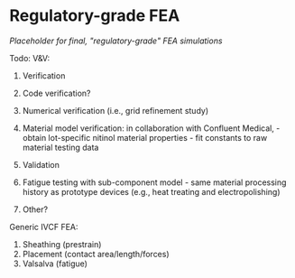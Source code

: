 # Regulatory-grade FEA

*Placeholder for final, "regulatory-grade" FEA simulations*

Todo:
V&V:

1. Verification
  1. Code verification?
  2. Numerical verification (i.e., grid refinement study)
  3. Material model verification: in collaboration with Confluent Medical, 
    - obtain lot-specific nitinol material properties
    - fit constants to raw material testing data 
    
2. Validation
  1. Fatigue testing with sub-component model
    - same material processing history as prototype devices (e.g., heat treating and electropolishing)
  2. Other?
  
  
  
Generic IVCF FEA:

1. Sheathing (prestrain)
2. Placement (contact area/length/forces)
3. Valsalva (fatigue)
